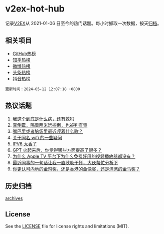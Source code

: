 # v2ex-hot-hub

 记录[V2EX](https://www.v2ex.com/)从 2021-01-06 日至今的热门话题。每小时抓取一次数据，按天[归档](archives)。
 
 ## 相关项目

- [GitHub热榜](https://github.com/it985/github-hot-hub)
- [知乎热榜](https://github.com/it985/zhihu-hot-hub)
- [微博热榜](https://github.com/it985/weibo-hot-hub)
- [头条热榜](https://github.com/it985/toutiao-hot-hub)
- [抖音热榜](https://github.com/it985/douyin-hot-hub)


 `更新时间：2024-05-12 12:07:18 +0800`

## 热议话题

1. [我这个到底是什么病，还有救吗](https://www.v2ex.com/t/1039841)
1. [真倒霉，隔着两米远摔倒，也被判有责](https://www.v2ex.com/t/1039824)
1. [嘴巴里或者脑袋里最近哼着什么歌？](https://www.v2ex.com/t/1039800)
1. [关于同名 wifi 的一些疑问](https://www.v2ex.com/t/1039835)
1. [IPV6 太香了](https://www.v2ex.com/t/1039867)
1. [GPT 火起来后，你觉得哪些方面提高了很多？](https://www.v2ex.com/t/1039809)
1. [为什么 Apple TV 平台下为什么免费好用的视频播放器都没有？](https://www.v2ex.com/t/1039833)
1. [最近同事的一句话让我一直耿耿于怀，大伙帮忙分析下](https://www.v2ex.com/t/1039891)
1. [你更认可内地的金鸡奖，还是香港的金像奖，还是湾湾的金马奖？](https://www.v2ex.com/t/1039793)

## 历史归档

[archives](archives)

## License

See the [LICENSE](LICENSE) file for license rights and limitations (MIT).
